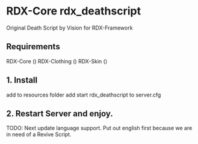 # RDX-Core rdx_deathscript
Original Death Script by Vision for RDX-Framework

## Requirements
RDX-Core ()
RDX-Clothing ()
RDX-Skin ()

## 1. Install
add to resources folder
add start rdx_deathscript to server.cfg

## 2. Restart Server and enjoy.

TODO: Next update language support. Put out english first because we are in need of a Revive Script.
